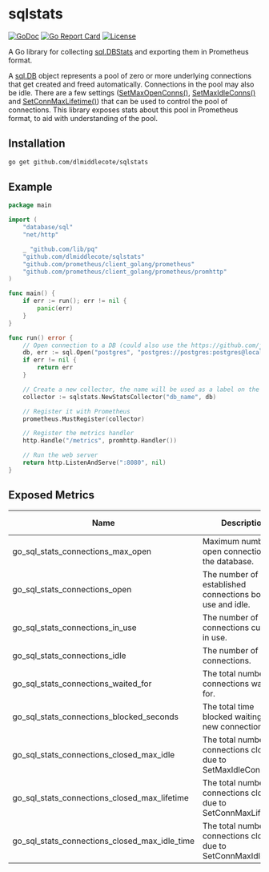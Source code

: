 # sqlstats

[![GoDoc](https://godoc.org/github.com/dlmiddlecote/sqlstats?status.svg)](http://godoc.org/github.com/dlmiddlecote/sqlstats)
[![Go Report Card](https://goreportcard.com/badge/github.com/dlmiddlecote/sqlstats)](https://goreportcard.com/report/github.com/dlmiddlecote/sqlstats)
[![License](https://img.shields.io/github/license/dlmiddlecote/sqlstats.svg)](https://github.com/dlmiddlecote/sqlstats/blob/master/LICENSE)

A Go library for collecting [sql.DBStats](https://golang.org/pkg/database/sql/#DBStats) and exporting them in Prometheus format.

A [sql.DB](https://golang.org/pkg/database/sql/#DB) object represents a pool of zero or more underlying
connections that get created and freed automatically. Connections in the pool may also be idle. There are a few settings
([SetMaxOpenConns()](https://golang.org/pkg/database/sql/#DB.SetMaxOpenConns), [SetMaxIdleConns()](https://golang.org/pkg/database/sql/#DB.SetMaxIdleConns)
and [SetConnMaxLifetime()](https://golang.org/pkg/database/sql/#DB.SetConnMaxLifetime)) that can be used to control the
pool of connections. This library exposes stats about this pool in Prometheus format, to aid with understanding of the pool.

## Installation

```bash
go get github.com/dlmiddlecote/sqlstats
```

## Example

```go
package main

import (
	"database/sql"
	"net/http"

	_ "github.com/lib/pq"
	"github.com/dlmiddlecote/sqlstats"
	"github.com/prometheus/client_golang/prometheus"
	"github.com/prometheus/client_golang/prometheus/promhttp"
)

func main() {
	if err := run(); err != nil {
		panic(err)
	}
}

func run() error {
	// Open connection to a DB (could also use the https://github.com/jmoiron/sqlx library)
	db, err := sql.Open("postgres", "postgres://postgres:postgres@localhost:5432/postgres")
	if err != nil {
		return err
	}

	// Create a new collector, the name will be used as a label on the metrics
	collector := sqlstats.NewStatsCollector("db_name", db)

	// Register it with Prometheus
	prometheus.MustRegister(collector)

	// Register the metrics handler
	http.Handle("/metrics", promhttp.Handler())

	// Run the web server
	return http.ListenAndServe(":8080", nil)
}
```

## Exposed Metrics

| Name                                          | Description                                                       | Labels  | Go Version |
|-----------------------------------------------|-------------------------------------------------------------------|---------|------------|
| go_sql_stats_connections_max_open             | Maximum number of open connections to the database.               | db_name | 1.11+      |
| go_sql_stats_connections_open                 | The number of established connections both in use and idle.       | db_name | 1.11+      |
| go_sql_stats_connections_in_use               | The number of connections currently in use.                       | db_name | 1.11+      |
| go_sql_stats_connections_idle                 | The number of idle connections.                                   | db_name | 1.11+      |
| go_sql_stats_connections_waited_for           | The total number of connections waited for.                       | db_name | 1.11+      |
| go_sql_stats_connections_blocked_seconds      | The total time blocked waiting for a new connection.              | db_name | 1.11+      |
| go_sql_stats_connections_closed_max_idle      | The total number of connections closed due to SetMaxIdleConns.    | db_name | 1.11+      |
| go_sql_stats_connections_closed_max_lifetime  | The total number of connections closed due to SetConnMaxLifetime. | db_name | 1.11+      |
| go_sql_stats_connections_closed_max_idle_time | The total number of connections closed due to SetConnMaxIdleTime. | db_name | 1.15+      |
